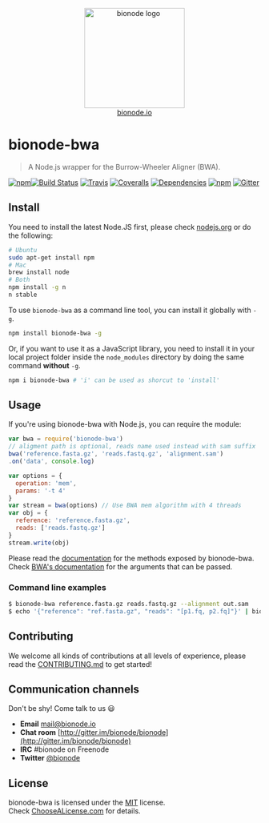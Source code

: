 <p align="center">
  <a href="http://bionode.io">
    <img height="200" width="200" title="bionode" alt="bionode logo" src="https://rawgithub.com/bionode/bionode/master/docs/bionode-logo.min.svg"/>
  </a>
  <br/>
  <a href="http://bionode.io/">bionode.io</a>
</p>

# bionode-bwa

> A Node.js wrapper for the Burrow-Wheeler Aligner (BWA).

[![npm](https://img.shields.io/npm/v/bionode-bwa.svg?style=flat-square)](http://npmjs.org/package/bionode-bwa)[![Build Status][travis-image]][travis-url]
[![Travis](https://img.shields.io/travis/bionode/bionode-bwa.svg?style=flat-square)](https://travis-ci.org/bionode/bionode-bwa)
[![Coveralls](https://img.shields.io/coveralls/bionode/bionode-bwa.svg?style=flat-square)](http://coveralls.io/r/bionode/bionode-bwa)
[![Dependencies](http://img.shields.io/david/bionode/bionode-bwa.svg?style=flat-square)](http://david-dm.org/bionode/bionode-bwa)
[![npm](https://img.shields.io/npm/dt/bionode-bwa.svg?style=flat-square)](https://www.npmjs.com/package/bionode-bwa)
[![Gitter](https://img.shields.io/gitter/room/nwjs/nw.js.svg?style=flat-square)](https://gitter.im/bionode/bionode-bwa)


## Install

You need to install the latest Node.JS first, please check [nodejs.org](http://nodejs.org) or do the following:

```bash
# Ubuntu
sudo apt-get install npm
# Mac
brew install node
# Both
npm install -g n
n stable
```

To use `bionode-bwa` as a command line tool, you can install it globally with `-g`.

```bash
npm install bionode-bwa -g
```

Or, if you want to use it as a JavaScript library, you need to install it in your local project folder inside the `node_modules` directory by doing the same command **without** `-g`.

```bash
npm i bionode-bwa # 'i' can be used as shorcut to 'install'
```


## Usage

If you're using bionode-bwa with Node.js, you can require the module:

```js
var bwa = require('bionode-bwa')
// aligment path is optional, reads name used instead with sam suffix
bwa('reference.fasta.gz', 'reads.fastq.gz', 'alignment.sam')
.on('data', console.log)
```

```js
var options = {
  operation: 'mem',
  params: '-t 4'
}
var stream = bwa(options) // Use BWA mem algorithm with 4 threads
var obj = {
  reference: 'reference.fasta.gz',
  reads: ['reads.fastq.gz']
}
stream.write(obj)
```

Please read the [documentation](http://rawgit.com/bionode/bionode-bwa/master/docs/bionode-bwa.html) for the methods exposed by bionode-bwa.  
Check [BWA's documentation](http://bio-bwa.sourceforge.net/bwa.shtml) for the arguments that can be passed.


### Command line examples
```sh
$ bionode-bwa reference.fasta.gz reads.fastq.gz --alignment out.sam
$ echo '{"reference": "ref.fasta.gz", "reads": "[p1.fq, p2.fq]"}' | bionode-bwa  -
```


## Contributing
We welcome all kinds of contributions at all levels of experience, please read the [CONTRIBUTING.md](CONTRIBUTING.md) to get started!


## Communication channels

Don't be shy! Come talk to us :smiley:

* **Email** [mail@bionode.io](mailto:mail@bionode.io)
* **Chat room** [http://gitter.im/bionode/bionode](http://gitter.im/bionode/bionode)
* **IRC** #bionode on Freenode
* **Twitter** [@bionode](http://twitter.com/@bionode)


## License

bionode-bwa is licensed under the [MIT](https://raw.github.com/bionode/bionode/master/LICENSE) license.  
Check [ChooseALicense.com](http://choosealicense.com/licenses/mit) for details.

[npm-url]: http://npmjs.org/package/bionode-bwa
[npm-image]: http://img.shields.io/npm/v/bionode-bwa.svg?style=flat-square
[travis-url]: http:////travis-ci.org/bionode/bionode-bwa
[travis-image]: http://img.shields.io/travis/bionode/bionode-bwa.svg?style=flat-square
[coveralls-url]: http:////coveralls.io/r/bionode/bionode-bwa
[coveralls-image]: http://img.shields.io/coveralls/bionode/bionode-bwa.svg?style=flat-square
[depstat-url]: http://david-dm.org/bionode/bionode-bwa
[depstat-image]: http://img.shields.io/david/bionode/bionode-bwa.svg?style=flat-square
[js-standard-style-url]: https://github.com/feross/standard
[js-standard-style-image]: https://img.shields.io/badge/code%20style-standard-brightgreen.svg?style=flat-square
[gitter-image]: http://img.shields.io/badge/gitter-bionode/bionode--bwa-brightgreen.svg?style=flat-square
[gitter-url]: https://gitter.im/bionode/bionode-bwa
[waffle-image]: https://badge.waffle.io/bionode/bionode-bwa.png?label=ready&title=issues%20ready
[waffle-url]: https://waffle.io/bionode/bionode-bwa
[doi-url]: http://dx.doi.org/10.5281/zenodo.11487
[doi-image]: http://img.shields.io/badge/doi-10.5281/zenodo.11487-blue.svg?style=flat-square
